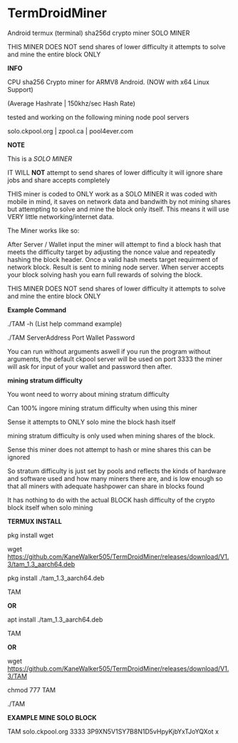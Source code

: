 # TermDroidMiner


Android termux (terminal) sha256d crypto miner
SOLO MINER

THIS MINER DOES NOT send shares of lower difficulty it attempts to solve and mine the entire block ONLY



**INFO**


CPU sha256 Crypto miner for ARMV8 Android. (NOW with x64 Linux Support)

(Average Hashrate | 150khz/sec Hash Rate)

tested and working on the following mining node pool servers

solo.ckpool.org | 
zpool.ca | 
pool4ever.com


**NOTE**


This is a *SOLO MINER*

IT WILL **NOT** attempt to send shares of lower difficulty it will ignore
share jobs and share accepts completely


THIS miner is coded to ONLY work as a SOLO MINER
it was coded with mobile in mind, it saves on network data and bandwith by not mining shares but attempting to solve and mine the block only itself. This means it will use VERY little networking/internet data.


The Miner works like so:

After Server / Wallet input the miner will attempt to find a block hash that meets the difficulty target by adjusting the nonce value and repeatedly hashing the block header. Once a valid hash meets target requirment of network block. Result
is sent to mining node server. When server accepts your block solving hash you earn full rewards of solving the block.

THIS MINER DOES NOT send shares of lower difficulty it attempts to solve and mine the entire block ONLY

**Example Command**


./TAM -h   (List help command example) 


./TAM ServerAddress Port Wallet Password

You can run without arguments aswell
if you run the program without arguments, the default ckpool server will be used on port 3333
the miner will ask for input of your wallet and password then after.



**mining stratum difficulty**

You wont need to worry about mining stratum difficulty

Can 100% ingore mining stratum difficulty when using this miner


Sense it attempts to ONLY solo mine the block hash itself

mining stratum difficulty is only used when mining shares of the block.

Sense this miner does not attempt to hash or mine shares this can be ignored

So stratum difficulty is just set by pools and reflects the kinds of hardware and software used and how many miners there are, and is low enough so that all miners with adequate hashpower can share in blocks found

It has nothing to do with the actual BLOCK hash difficulty of the crypto block itself when solo mining


**TERMUX INSTALL**

pkg install wget

wget https://github.com/KaneWalker505/TermDroidMiner/releases/download/V1.3/tam_1.3_aarch64.deb

pkg install ./tam_1.3_aarch64.deb

TAM

**OR**

apt install ./tam_1.3_aarch64.deb

TAM


**OR**

wget https://github.com/KaneWalker505/TermDroidMiner/releases/download/V1.3/TAM

chmod 777 TAM

./TAM 

**EXAMPLE MINE SOLO BLOCK**

TAM solo.ckpool.org 3333 3P9XN5V1SY7B8N1D5vHpyKjbYxTJoYQXot x


